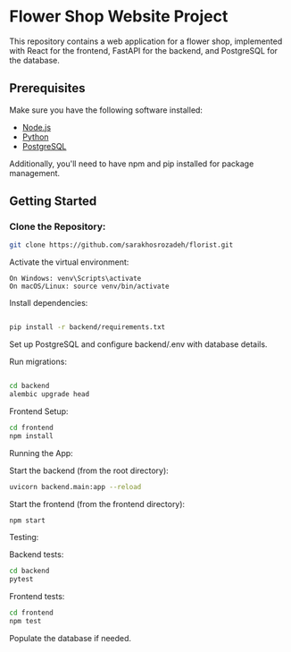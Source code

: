 # Flower Shop Website Project

This repository contains a web application for a flower shop, implemented with React for the frontend, FastAPI for the backend, and PostgreSQL for the database.

## Prerequisites

Make sure you have the following software installed:

- [Node.js](https://nodejs.org/)
- [Python](https://www.python.org/)
- [PostgreSQL](https://www.postgresql.org/)

Additionally, you'll need to have npm and pip installed for package management.

## Getting Started

### Clone the Repository:

```bash
git clone https://github.com/sarakhosrozadeh/florist.git

```

Activate the virtual environment:

    On Windows: venv\Scripts\activate
    On macOS/Linux: source venv/bin/activate

Install dependencies:

```bash

pip install -r backend/requirements.txt
```
Set up PostgreSQL and configure backend/.env with database details.

Run migrations:

```bash

cd backend
alembic upgrade head
```
Frontend Setup:

```bash
cd frontend
npm install
```
Running the App:

Start the backend (from the root directory):

```bash
uvicorn backend.main:app --reload
```
Start the frontend (from the frontend directory):

```bash
npm start
```
Testing:

Backend tests:

 ```bash
cd backend
pytest
```
Frontend tests:

```bash
cd frontend
npm test
```
Populate the database if needed.
